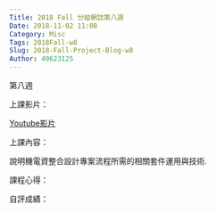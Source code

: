 ```yaml
---
Title: 2018 Fall 分組網誌第八週
Date: 2018-11-02 11:00
Category: Misc
Tags: 2018Fall-w8
Slug: 2018-Fall-Project-Blog-w8
Author: 40623125
---
```


第八週

<!-- PELICAN_END_SUMMARY -->

上課影片：

[Youtube影片](https://www.youtube.com/watch?v=yAzfQm2gBEQ)

上課內容：

說明機電資整合設計專案流程所需的相關套件運用與技術.

課程心得：

自評成績：